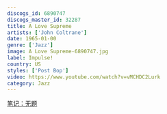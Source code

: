 ```yaml
---
discogs_id: 6890747
discogs_master_id: 32287
title: A Love Supreme
artists: ['John Coltrane']
date: 1965-01-00
genre: ['Jazz']
image: A Love Supreme-6890747.jpg
label: Impulse!
country: US
styles: ['Post Bop']
video: https://www.youtube.com/watch?v=vMCHDC2Lurk
category: Jazz
---
```

[笔记：无题](/note/post/untitled/)